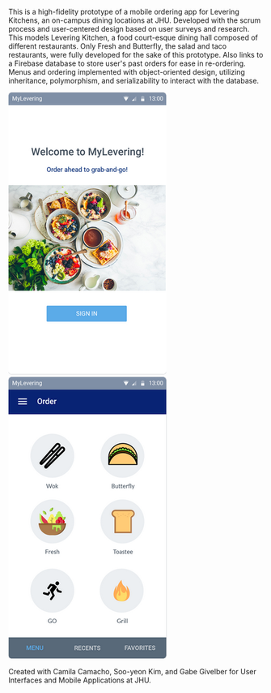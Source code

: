 This is a high-fidelity prototype of a mobile ordering app for Levering Kitchens, an on-campus dining locations at JHU. 
Developed with the scrum process and user-centered design based on user surveys and research.
This models Levering Kitchen, a food court-esque dining hall composed of different restaurants.
Only Fresh and Butterfly, the salad and taco restaurants, were fully developed for the sake of this prototype.
Also links to a Firebase database to store user's past orders for ease in re-ordering.
Menus and ordering implemented with object-oriented design, utilizing inheritance, polymorphism, and serializability to
interact with the database. 

![Image of Welcome Screen](/leveringWelcome.png)
![Image of App](/leveringPhoto.png)

Created with Camila Camacho, Soo-yeon Kim, and Gabe Givelber for User Interfaces and Mobile Applications at JHU.
